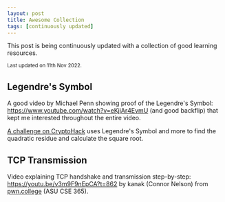 ```yaml
---
layout: post
title: Awesome Collection
tags: [continuously updated]
---
```


This post is being continuously updated with a collection of good learning resources.

<small>Last updated on 11th Nov 2022.</small>

## Legendre's Symbol

A good video by Michael Penn showing proof of the Legendre's Symbol: <https://www.youtube.com/watch?v=eKjjAr4EvmU> (and good backflip) that kept me interested throughout the entire video.

[A challenge on CryptoHack](https://cryptohack.org/courses/modular/root1/) uses Legendre's Symbol and more to find the quadratic residue and calculate the square root.

## TCP Transmission

Video explaining TCP handshake and transmission step-by-step: <https://youtu.be/v3m9F9nEpCA?t=862> by kanak (Connor Nelson) from [pwn.college](https://pwn.college/) (ASU CSE 365).
